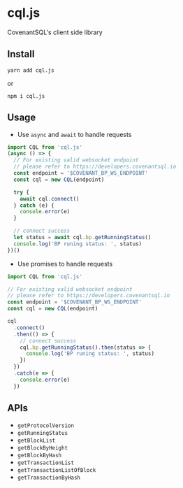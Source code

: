 # cql.js

CovenantSQL's client side library

## Install

```
yarn add cql.js
```

or

```
npm i cql.js
```

## Usage

- Use `async` and `await` to handle requests

```javascript
import CQL from 'cql.js'
(async () => {
  // For existing valid websocket endpoint
  // please refer to https://developers.covenantsql.io
  const endpoint = '$COVENANT_BP_WS_ENDPOINT'
  const cql = new CQL(endpoint)

  try {
    await cql.connect()
  } catch (e) {
    console.error(e)
  }

  // connect success
  let status = await cql.bp.getRunningStatus()
  console.log('BP runing status: ', status)
})()
```

- Use promises to handle requests

```javascript
import CQL from 'cql.js'

// For existing valid websocket endpoint
// please refer to https://developers.covenantsql.io
const endpoint = '$COVENANT_BP_WS_ENDPOINT'
const cql = new CQL(endpoint)

cql
  .connect()
  .then(() => {
    // connect success
    cql.bp.getRunningStatus().then(status => {
      console.log('BP runing status: ', status)
    })
  })
  .catch(e => {
    console.error(e)
  })
```

## APIs

- `getProtocolVersion`
- `getRunningStatus`
- `getBlockList`
- `getBlockByHeight`
- `getBlockByHash`
- `getTransactionList`
- `getTransactionListOfBlock`
- `getTransactionByHash`
